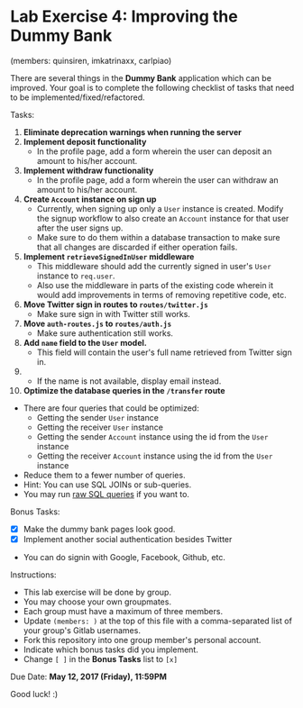 # Lab Exercise 4: Improving the Dummy Bank

(members: quinsiren, imkatrinaxx, carlpiao)

There are several things in the **Dummy Bank** application which can be improved. Your goal is to complete the following checklist of tasks that need to be implemented/fixed/refactored.


Tasks:

1. **Eliminate deprecation warnings when running the server**
2. **Implement deposit functionality**
   - In the profile page, add a form wherein the user can deposit an amount to his/her account.
3. **Implement withdraw functionality**
   - In the profile page, add a form wherein the user can withdraw an amount to his/her account.
4. **Create `Account` instance on sign up**
   - Currently, when signing up only a `User` instance is created. Modify the signup workflow to also create an `Account` instance for that user after the user signs up.
   - Make sure to do them within a database transaction to make sure that all changes are discarded if either operation fails.
5. **Implement `retrieveSignedInUser` middleware**
   - This middleware should add the currently signed in user's `User` instance to `req.user`.
   - Also use the middleware in parts of the existing code wherein it would add improvements in terms of removing repetitive code, etc.
6. **Move Twitter sign in routes to `routes/twitter.js`**
   - Make sure sign in with Twitter still works.
7. **Move `auth-routes.js` to `routes/auth.js`**
   - Make sure authentication still works.
8. **Add `name` field to the `User` model.**
   - This field will contain the user's full name retrieved from Twitter sign in.
9.   - If the name is not available, display email instead.
10. **Optimize the database queries in the `/transfer` route**
   - There are four queries that could be optimized:
     - Getting the sender `User` instance
     - Getting the receiver `User` instance
     - Getting the sender `Account` instance using the id from the `User` instance
     - Getting the receiver `Account` instance using the id from the `User` instance
   - Reduce them to a fewer number of queries.
   - Hint: You can use SQL JOINs or sub-queries.
   - You may run [raw SQL queries](http://sequelize.readthedocs.io/en/v3/docs/raw-queries/) if you want to.


Bonus Tasks:

  - [x] Make the dummy bank pages look good.
  - [x] Implement another social authentication besides Twitter
  - You can do signin with Google, Facebook, Github, etc.


Instructions:
  - This lab exercise will be done by group.
  - You may choose your own groupmates.
  - Each group must have a maximum of three members.
  - Update `(members: )` at the top of this file with a comma-separated list of your group's Gitlab usernames.
  - Fork this repository into one group member's personal account.
  - Indicate which bonus tasks did you implement.
  - Change `[ ]` in the **Bonus Tasks** list to `[x]`


Due Date: **May 12, 2017 (Friday), 11:59PM**


Good luck! :)
